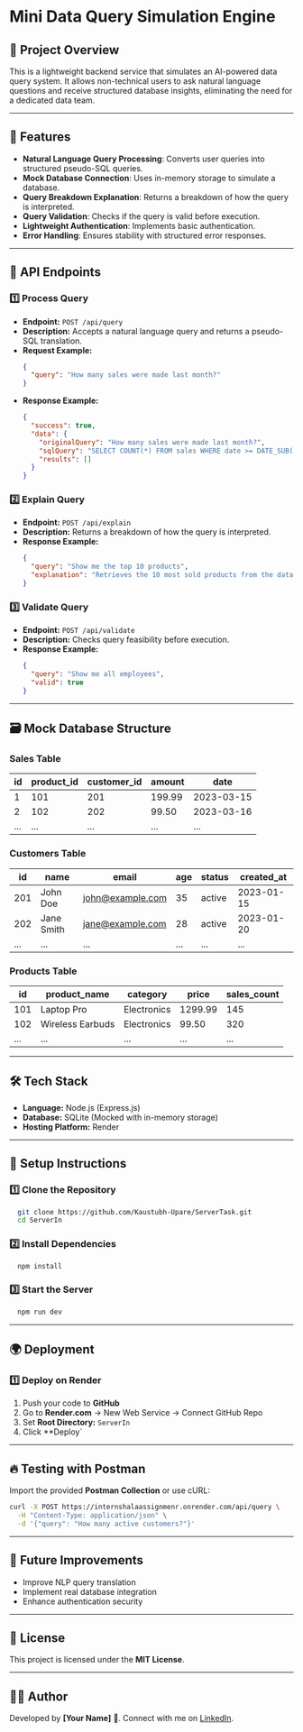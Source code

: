 # Mini Data Query Simulation Engine

## 🚀 Project Overview
This is a lightweight backend service that simulates an AI-powered data query system. It allows non-technical users to ask natural language questions and receive structured database insights, eliminating the need for a dedicated data team.

---
## 🎯 Features
- **Natural Language Query Processing**: Converts user queries into structured pseudo-SQL queries.
- **Mock Database Connection**: Uses in-memory storage to simulate a database.
- **Query Breakdown Explanation**: Returns a breakdown of how the query is interpreted.
- **Query Validation**: Checks if the query is valid before execution.
- **Lightweight Authentication**: Implements basic authentication.
- **Error Handling**: Ensures stability with structured error responses.

---
## 📌 API Endpoints
### **1️⃣ Process Query**
- **Endpoint:** `POST /api/query`
- **Description:** Accepts a natural language query and returns a pseudo-SQL translation.
- **Request Example:**
  ```json
  {
    "query": "How many sales were made last month?"
  }
  ```
- **Response Example:**
  ```json
  {
    "success": true,
    "data": {
      "originalQuery": "How many sales were made last month?",
      "sqlQuery": "SELECT COUNT(*) FROM sales WHERE date >= DATE_SUB(CURDATE(), INTERVAL 1 MONTH)",
      "results": []
    }
  }
  ```

### **2️⃣ Explain Query**
- **Endpoint:** `POST /api/explain`
- **Description:** Returns a breakdown of how the query is interpreted.
- **Response Example:**
  ```json
  {
    "query": "Show me the top 10 products",
    "explanation": "Retrieves the 10 most sold products from the database."
  }
  ```

### **3️⃣ Validate Query**
- **Endpoint:** `POST /api/validate`
- **Description:** Checks query feasibility before execution.
- **Response Example:**
  ```json
  {
    "query": "Show me all employees",
    "valid": true
  }
  ```

---
## 🗃 Mock Database Structure
### **Sales Table**
| id | product_id | customer_id | amount | date |
|----|-----------|-------------|--------|------------|
| 1  | 101       | 201         | 199.99 | 2023-03-15 |
| 2  | 102       | 202         | 99.50  | 2023-03-16 |
| ... | ...       | ...         | ...    | ...        |

### **Customers Table**
| id  | name        | email            | age | status  | created_at |
|-----|------------|------------------|-----|---------|------------|
| 201 | John Doe   | john@example.com | 35  | active  | 2023-01-15 |
| 202 | Jane Smith | jane@example.com | 28  | active  | 2023-01-20 |
| ... | ...        | ...              | ... | ...     | ...        |

### **Products Table**
| id  | product_name       | category        | price   | sales_count |
|-----|--------------------|----------------|---------|-------------|
| 101 | Laptop Pro        | Electronics     | 1299.99 | 145         |
| 102 | Wireless Earbuds  | Electronics     | 99.50   | 320         |
| ... | ...               | ...            | ...     | ...         |

---
## 🛠 Tech Stack
- **Language:** Node.js (Express.js)
- **Database:** SQLite (Mocked with in-memory storage)
- **Hosting Platform:** Render
---
## 📖 Setup Instructions
### **1️⃣ Clone the Repository**
```sh
  git clone https://github.com/Kaustubh-Upare/ServerTask.git
  cd ServerIn
```

### **2️⃣ Install Dependencies**
```sh
  npm install
```

### **3️⃣ Start the Server**
```sh
  npm run dev
```

---
## 🌍 Deployment
### **1️⃣ Deploy on Render**
1. Push your code to **GitHub**
2. Go to **Render.com** → New Web Service → Connect GitHub Repo
3. Set **Root Directory:** `ServerIn`
4. Click **Deploy`

---
## 🔥 Testing with Postman
Import the provided **Postman Collection** or use cURL:
```sh
curl -X POST https://internshalaassignmenr.onrender.com/api/query \
  -H "Content-Type: application/json" \
  -d '{"query": "How many active customers?"}'
```

---
## 🤖 Future Improvements
- Improve NLP query translation
- Implement real database integration
- Enhance authentication security

---
## 📜 License
This project is licensed under the **MIT License**.

---
## 👨‍💻 Author
Developed by **[Your Name]** 🚀. Connect with me on [LinkedIn](https://linkedin.com/in/yourprofile).

